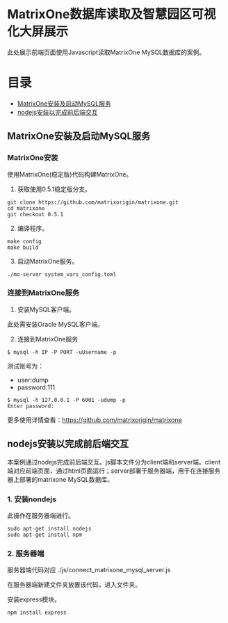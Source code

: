 # MatrixOne数据库读取及智慧园区可视化大屏展示

此处展示前端页面使用Javascript读取MatrixOne MySQL数据库的案例。

目录
========

* [MatrixOne安装及启动MySQL服务](#matrixone安装及启动mysql服务)
* [nodejs安装以完成前后端交互](#nodejs安装以完成前后端交互)

## MatrixOne安装及启动MySQL服务
### MatrixOne安装

使用MatrixOne(稳定版)代码构建MatrixOne。

1. 获取使用0.5.1稳定版分支。

```
git clone https://github.com/matrixorigin/matrixone.git
cd matrixone
git checkout 0.5.1
```

2. 编译程序。

```
make config
make build
```

3. 启动MatrixOne服务。

```
./mo-server system_vars_config.toml
```

### 连接到MatrixOne服务

1. 安装MySQL客户端。

此处需安装Oracle MySQL客户端。

2. 连接到MatrixOne服务

```
$ mysql -h IP -P PORT -uUsername -p
```

测试账号为：

* user:dump
* password:111

```
$ mysql -h 127.0.0.1 -P 6001 -udump -p
Enter password:
```

更多使用详情查看：https://github.com/matrixorigin/matrixone

## nodejs安装以完成前后端交互

本案例通过nodejs完成前后端交互。js脚本文件分为client端和server端。client端对应前端页面，通过html页面运行；server部署于服务器端，用于在连接服务器上部署的matrixone MySQL数据库。

### 1. 安装nondejs

此操作在服务器端进行。

```
sudo apt-get install nodejs
sudo apt-get install npm
```

### 2. 服务器端

服务器端代码对应 ./js/connect_matrixone_mysql_server.js

在服务器端新建文件夹放置该代码，进入文件夹。

安装express模块。

```
npm install express
```